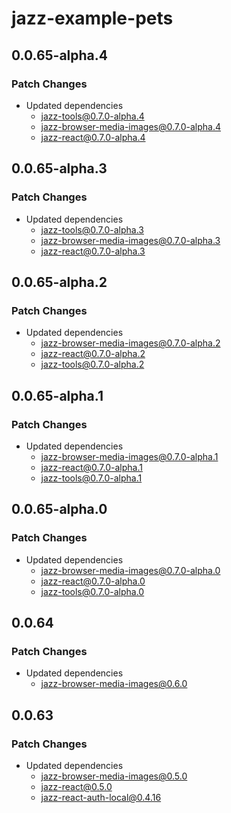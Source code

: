 # jazz-example-pets

## 0.0.65-alpha.4

### Patch Changes

- Updated dependencies
  - jazz-tools@0.7.0-alpha.4
  - jazz-browser-media-images@0.7.0-alpha.4
  - jazz-react@0.7.0-alpha.4

## 0.0.65-alpha.3

### Patch Changes

- Updated dependencies
  - jazz-tools@0.7.0-alpha.3
  - jazz-browser-media-images@0.7.0-alpha.3
  - jazz-react@0.7.0-alpha.3

## 0.0.65-alpha.2

### Patch Changes

- Updated dependencies
  - jazz-browser-media-images@0.7.0-alpha.2
  - jazz-react@0.7.0-alpha.2
  - jazz-tools@0.7.0-alpha.2

## 0.0.65-alpha.1

### Patch Changes

- Updated dependencies
  - jazz-browser-media-images@0.7.0-alpha.1
  - jazz-react@0.7.0-alpha.1
  - jazz-tools@0.7.0-alpha.1

## 0.0.65-alpha.0

### Patch Changes

- Updated dependencies
  - jazz-browser-media-images@0.7.0-alpha.0
  - jazz-react@0.7.0-alpha.0
  - jazz-tools@0.7.0-alpha.0

## 0.0.64

### Patch Changes

- Updated dependencies
  - jazz-browser-media-images@0.6.0

## 0.0.63

### Patch Changes

- Updated dependencies
  - jazz-browser-media-images@0.5.0
  - jazz-react@0.5.0
  - jazz-react-auth-local@0.4.16
